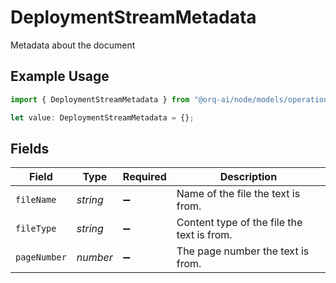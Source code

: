 # DeploymentStreamMetadata

Metadata about the document

## Example Usage

```typescript
import { DeploymentStreamMetadata } from "@orq-ai/node/models/operations";

let value: DeploymentStreamMetadata = {};
```

## Fields

| Field                                      | Type                                       | Required                                   | Description                                |
| ------------------------------------------ | ------------------------------------------ | ------------------------------------------ | ------------------------------------------ |
| `fileName`                                 | *string*                                   | :heavy_minus_sign:                         | Name of the file the text is from.         |
| `fileType`                                 | *string*                                   | :heavy_minus_sign:                         | Content type of the file the text is from. |
| `pageNumber`                               | *number*                                   | :heavy_minus_sign:                         | The page number the text is from.          |
